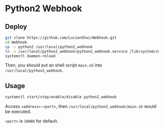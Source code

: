 # Python2 Webhook

## Deploy

```bash
git clone https://github.com/LucienShui/Webhook.git
cd Webhook
cp -r python2 /usr/local/python2_webhook
ln -s /usr/local/python2_webhook/python2_webhook.service /lib/system/system
systemctl daemon-reload
```

Then, you should put an shell script `main.sh` into `/usr/local/python2_webhook`.

## Usage

```bash
systemctl start/stop/enable/disable python2_webhook
```

Access `<address>:<port>`, then `/usr/local/python2_webhook/main.sh` would be executed.

`<port>` is `10086` for default.
